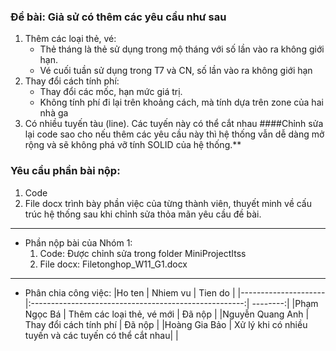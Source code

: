 ### Đề bài: Giả sử có thêm các yêu cầu như sau
1. Thêm các loại thẻ, vé:
   * Thẻ tháng là thẻ sử dụng trong mộ tháng với số lần vào ra không giới hạn.
   * Vé cuối tuần sử dụng trong T7 và CN, số lần vào ra không giới hạn
2. Thay đổi cách tính phí:
   *	Thay đổi các mốc, hạn mức giá trị.
   *	Không tính phí đi lại trên khoảng cách, mà tính dựa trên zone của hai nhà ga
3. Có nhiều tuyến tàu (line). Các tuyến này có thể cắt nhau
####Chỉnh sửa lại code sao cho nếu thêm các yêu cầu này thì hệ thống vẫn dễ dàng mở rộng và sẽ không phá vỡ tính SOLID của hệ thống.**
### Yêu cầu phần bài nộp:
1. Code
2. File docx trình bày phần việc của từng thành viên, thuyết minh về cấu trúc hệ thống sau khi chỉnh sửa thỏa mãn yêu cầu đề bài.
----------------------------------------------------------------------------------------------------------
* Phần nộp bài của Nhóm 1:
   1. Code: Được chỉnh sửa trong folder MiniProjectItss
   2. File docx: Filetonghop_W11_G1.docx
----------------------------------------------------------------------------------------------------------
* Phân chia công việc:
|Ho ten        		| Nhiem vu           					| Tien do  |
|---------------------	|:-----------------------------------------------------:| --------:|
|Phạm Ngọc Bá		| Thêm các loại thẻ, vé mới 				| Đã nộp   |
|Nguyễn Quang Anh	| Thay đổi cách tính phí  				| Đã nộp   |
|Hoàng Gia Bảo		| Xử lý khi có nhiều tuyến và các tuyến có thể cắt nhau| 	   |
